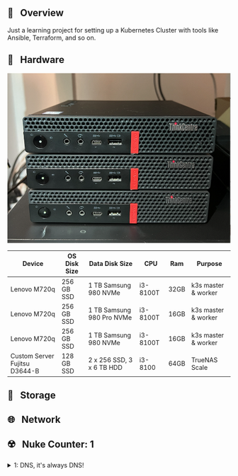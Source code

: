 ## 📖 &nbsp; Overview

Just a learning project for setting up a Kubernetes Cluster with tools like Ansible, Terraform, and so on.

## 🔧 &nbsp; Hardware

![pve-cluster](docs/assets/pve-cluster.png)

| Device                        | OS Disk Size | Data Disk Size            | CPU      | Ram  | Purpose             |
| ----------------------------- | ------------ | ------------------------- | -------- | ---- | ------------------- |
| Lenovo M720q                  | 256 GB SSD   | 1 TB Samsung 980 NVMe     | i3-8100T | 32GB | k3s master & worker |
| Lenovo M720q                  | 256 GB SSD   | 1 TB Samsung 980 Pro NVMe | i3-8100T | 16GB | k3s master & worker |
| Lenovo M720q                  | 256 GB SSD   | 1 TB Samsung 980 NVMe     | i3-8100T | 16GB  | k3s master & worker |
| Custom Server Fujitsu D3644-B | 128 GB SSD   | 2 x 256 SSD, 3 x 6 TB HDD | i3-8100  | 64GB | TrueNAS Scale       |

## 💾 &nbsp; Storage

## 🌐 &nbsp; Network

## ☢️ &nbsp; Nuke Counter: 1

<details>
  <summary>1: DNS, it's always DNS!</summary>

  ### What happened?
  I attempted to configure [Split DNS](https://en.wikipedia.org/wiki/Split-horizon_DNS) using two ingress-nginx controllers: one for internal requests and another for those coming over Cloudflare IPs. To cut a long story short, I severely misconfigured my pi-hole, OpenWrt, and Cilium settings.

  ### What did I learn?
  One genius guy explaining it very well and convincing me that I absolutely need it does not necessarily mean that I need it right now.

  Keep it simple! Use WireGuard over OCI until I decide to make anything publicly available.

  ### How to fix it in future?
  RTFM!
  * https://artifacthub.io/packages/helm/ingress-nginx/ingress-nginx#additional-internal-load-balancer
  * https://whitematter.tech/posts/https-for-homelab-internal-resources/

</details>
